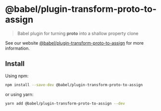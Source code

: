 # @babel/plugin-transform-proto-to-assign

> Babel plugin for turning __proto__ into a shallow property clone

See our website [@babel/plugin-transform-proto-to-assign](https://babeljs.io/docs/en/babel-plugin-transform-proto-to-assign) for more information.

## Install

Using npm:

```sh
npm install --save-dev @babel/plugin-transform-proto-to-assign
```

or using yarn:

```sh
yarn add @babel/plugin-transform-proto-to-assign --dev
```
